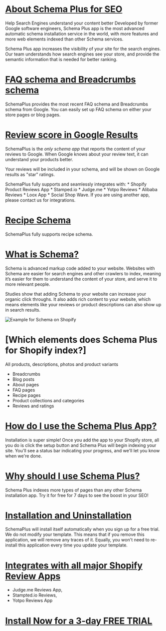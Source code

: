 
# [About Schema Plus for SEO](https://apps.shopify.com/schema-plus)
Help Search Engines understand your content better
Developed by former Google software engineers, Schema Plus app is the most advanced automatic schema installation service in the world, with more features and more web elements indexed than other Schema services.

Schema Plus app increases the visibility of your site for the search engines. Our team understands how search engines see your store, and provide the semantic information that is needed for better ranking.

# [FAQ schema and Breadcrumbs schema](https://apps.shopify.com/schema-plus)
SchemaPlus provides the most recent FAQ schema and Breadcrumbs schema from Google. You can easily set up FAQ schema on either your store pages or blog pages.

# [Review score in Google Results](https://apps.shopify.com/schema-plus)
SchemaPlus is the *only schema app* that reports the content of your reviews to Google. When Google knows about your review text, it can understand your products better.

Your reviews will be included in your schema, and will be shown on Google results as "star" ratings.

SchemaPlus fully supports and seamlessly integrates with: * Shopify Product Reviews App * Stamped.io * Judge.me * Yotpo Reviews * Alibaba Reviews * Loox App * Social Shop Wave. If you are using another app, please contact us for integrations.

# [Recipe Schema](https://apps.shopify.com/schema-plus)
SchemaPlus fully supports recipe schema.

# [What is Schema?](https://apps.shopify.com/schema-plus)
Schema is advanced markup code added to your website. Websites with Schema are easier for search engines and other crawlers to index, meaning it’s easier for them to understand the content of your store, and serve it to more relevant people.

Studies show that adding Schema to your website can increase your organic click throughs.
It also adds rich content to your website, which means elements like your reviews or product descriptions can also show up in search results.

![Example for Schema on Shopify](https://github.com/schema-plus/schemaplus-for-shopify/raw/master/431c9a33cdb89edf57bf8a60d26d58ab.png "SchemaPlus App for Shopify")

# [Which elements does Schema Plus for Shopify index?]
All products, descriptions, photos and product variants
* Breadcrumbs
* Blog posts
* About pages
* FAQ pages
* Recipe pages
* Product collections and categories
* Reviews and ratings

# [How do I use the Schema Plus App?](https://apps.shopify.com/schema-plus)
Installation is super simple! Once you add the app to your Shopify store, all you do is click the setup button and Schema Plus will begin indexing your site. You'll see a status bar indicating your progress, and we'll let you know when we're done.

# [Why should I use Schema Plus?](https://apps.shopify.com/schema-plus)
Schema Plus indexes more types of pages than any other Schema installation app. Try it for free for 7 days to see the boost in your SEO!

# [Installation and Uninstallation](https://apps.shopify.com/schema-plus)
SchemaPlus will install itself automatically when you sign up for a free trial. We do not modify your template. This means that if you remove this application, we will remove any traces of it. Equally, you won't need to re-install this application every time you update your template.

# [Integrates with all major Shopify Review Apps](https://apps.shopify.com/schema-plus)
* Judge.me Reviews App, 
* Stampted.io Reviews, 
* Yotpo Reviews App

# [Install Now for a 3-day FREE TRIAL](https://apps.shopify.com/schema-plus)
